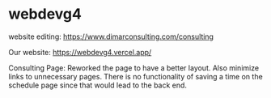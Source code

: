 # webdevg4

website editing: https://www.dimarconsulting.com/consulting  

Our website: https://webdevg4.vercel.app/ 

Consulting Page: Reworked the page to have a better layout. Also minimize links to unnecessary pages. There is no functionality of saving a time on the schedule page since that would lead to the back end. 

